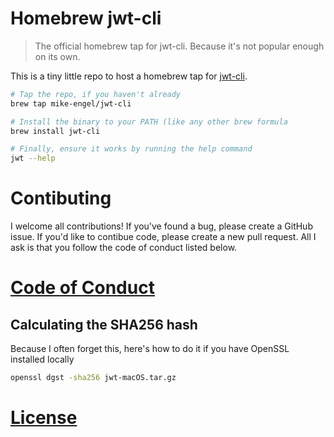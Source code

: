 # Homebrew jwt-cli
> The official homebrew tap for jwt-cli. Because it's not popular enough on its own.

This is a tiny little repo to host a homebrew tap for [jwt-cli](https://github.com/mike-engel/jwt-cli).

```sh
# Tap the repo, if you haven't already
brew tap mike-engel/jwt-cli

# Install the binary to your PATH (like any other brew formula
brew install jwt-cli

# Finally, ensure it works by running the help command
jwt --help
```

# Contibuting

I welcome all contributions! If you've found a bug, please create a GitHub issue. If you'd like to contibue code, please create a new pull request. All I ask is that you follow the code of conduct listed below.

# [Code of Conduct](code_of_conduct.md)

## Calculating the SHA256 hash

Because I often forget this, here's how to do it if you have OpenSSL installed locally

```sh
openssl dgst -sha256 jwt-macOS.tar.gz
```

# [License](LICENSE.md)
